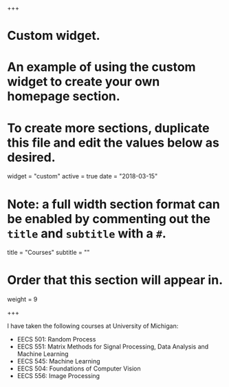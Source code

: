 +++
# Custom widget.
# An example of using the custom widget to create your own homepage section.
# To create more sections, duplicate this file and edit the values below as desired.
widget = "custom"
active = true
date = "2018-03-15"

# Note: a full width section format can be enabled by commenting out the `title` and `subtitle` with a `#`.
title = "Courses"
subtitle = ""

# Order that this section will appear in.
weight = 9

+++

I have taken the following courses at University of Michigan:

- EECS 501: Random Process
- EECS 551: Matrix Methods for Signal Processing, Data Analysis and Machine Learning
- EECS 545: Machine Learning
- EECS 504: Foundations of Computer Vision
- EECS 556: Image Processing
